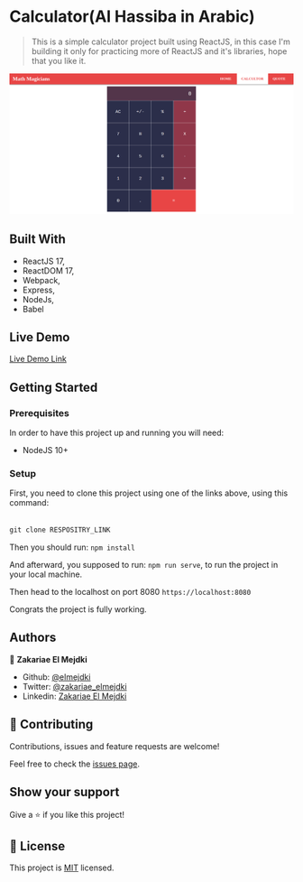 # Calculator(Al Hassiba in Arabic)

> This is a simple calculator project built using ReactJS, in this case I'm building it only for practicing more of ReactJS and it's libraries, hope that you like it.

![demo image](./screenshot.png)

## Built With

- ReactJS 17,
- ReactDOM 17,
- Webpack,
- Express,
- NodeJs,
- Babel
## Live Demo

[Live Demo Link](https://al-hassiba.herokuapp.com/)


## Getting Started
### Prerequisites
In order to have this project up and running you will need:

- NodeJS 10+
### Setup
First, you need to clone this project using one of the links above, using this command:

```Javascript

git clone RESPOSITRY_LINK

```

Then you should run: `npm install`

And afterward, you supposed to run: `npm run serve`, to run the project in your local machine.

Then head to the localhost on port 8080 `https://localhost:8080`

Congrats the project is fully working.

## Authors

👤 **Zakariae El Mejdki**

- Github: [@elmejdki](https://github.com/elmejdki)
- Twitter: [@zakariae_elmejdki](https://twitter.com/zakariaemejdki)
- Linkedin: [Zakariae El Mejdki](https://www.linkedin.com/in/zakariaeelmejdki/)

## 🤝 Contributing

Contributions, issues and feature requests are welcome!

Feel free to check the [issues page](https://github.com/elmejdki/calculator/issues).

## Show your support

Give a ⭐️ if you like this project!

## 📝 License

This project is [MIT](lic.url) licensed.
